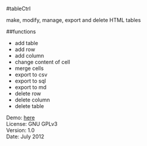 #tableCtrl

make, modify, manage, export and delete HTML tables

##functions

* add table
* add row
* add column
* change content of cell
* merge cells
* export to csv
* export to sql
* export to md
* delete row
* delete column
* delete table

Demo: [here](http://simon.waldherr.eu/projects/tablectrl/)  
License: GNU GPLv3  
Version: 1.0  
Date: July 2012